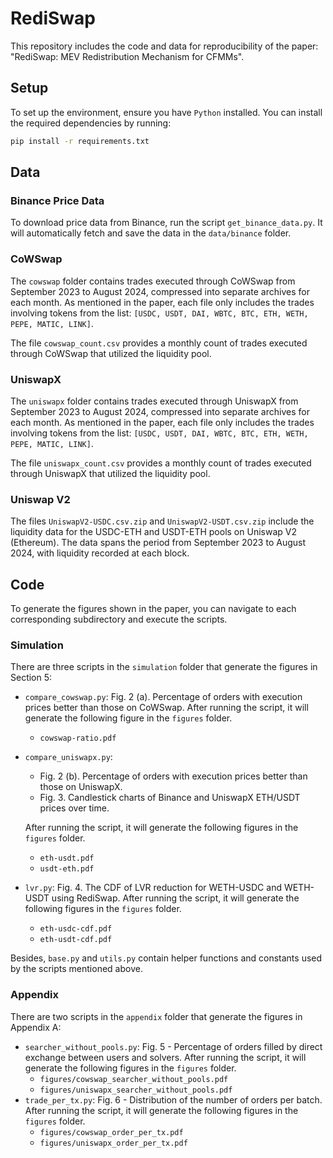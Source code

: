 # RediSwap

This repository includes the code and data for reproducibility of the paper: "RediSwap: MEV Redistribution Mechanism for CFMMs". 

## Setup

To set up the environment, ensure you have `Python` installed. You can install the required dependencies by running:

```bash
pip install -r requirements.txt
```

## Data

### Binance Price Data

To download price data from Binance, run the script `get_binance_data.py`. It will automatically fetch and save the data in the `data/binance` folder.

### CoWSwap

The `cowswap` folder contains trades executed through CoWSwap from September 2023 to August 2024, compressed into separate archives for each month. As mentioned in the paper, each file only includes the trades involving tokens from the list: `[USDC, USDT, DAI, WBTC, BTC, ETH, WETH, PEPE, MATIC, LINK]`.

The file `cowswap_count.csv` provides a monthly count of trades executed through CoWSwap that utilized the liquidity pool.

### UniswapX

The `uniswapx` folder contains trades executed through UniswapX from September 2023 to August 2024, compressed into separate archives for each month. As mentioned in the paper, each file only includes the trades involving tokens from the list: `[USDC, USDT, DAI, WBTC, BTC, ETH, WETH, PEPE, MATIC, LINK]`.

The file `uniswapx_count.csv` provides a monthly count of trades executed through UniswapX that utilized the liquidity pool.

### Uniswap V2

The files `UniswapV2-USDC.csv.zip` and `UniswapV2-USDT.csv.zip` include the liquidity data for the USDC-ETH and USDT-ETH pools on Uniswap V2 (Ethereum). The data spans the period from September 2023 to August 2024, with liquidity recorded at each block.


## Code

To generate the figures shown in the paper, you can navigate to each corresponding subdirectory and execute the scripts.

### Simulation

There are three scripts in the `simulation` folder that generate the figures in Section 5:

- `compare_cowswap.py`: Fig. 2 (a). Percentage of orders with execution prices better than those on CoWSwap. After running the script, it will generate the following figure in the `figures` folder.
    - `cowswap-ratio.pdf`
- `compare_uniswapx.py`:
    - Fig. 2 (b). Percentage of orders with execution prices better than those on UniswapX.
    - Fig. 3. Candlestick charts of Binance and UniswapX ETH/USDT prices over time.
    
    After running the script, it will generate the following figures in the `figures` folder.
    - `eth-usdt.pdf`
    - `usdt-eth.pdf`
- `lvr.py`: Fig. 4. The CDF of LVR reduction for WETH-USDC and WETH-USDT using RediSwap. After running the script, it will generate the following figures in the `figures` folder.
    - `eth-usdc-cdf.pdf`
    - `eth-usdt-cdf.pdf`


Besides, `base.py` and `utils.py` contain helper functions and constants used by the scripts mentioned above. 

### Appendix

There are two scripts in the `appendix` folder that generate the figures in Appendix A:
- `searcher_without_pools.py`: Fig. 5 - Percentage of orders filled by direct exchange between users and solvers. After running the script, it will generate the following figures in the `figures` folder.
    - `figures/cowswap_searcher_without_pools.pdf`
    - `figures/uniswapx_searcher_without_pools.pdf`
- `trade_per_tx.py`: Fig. 6 - Distribution of the number of orders per batch. After running the script, it will generate the following figures in the `figures` folder.
    - `figures/cowswap_order_per_tx.pdf`
    - `figures/uniswapx_order_per_tx.pdf`
